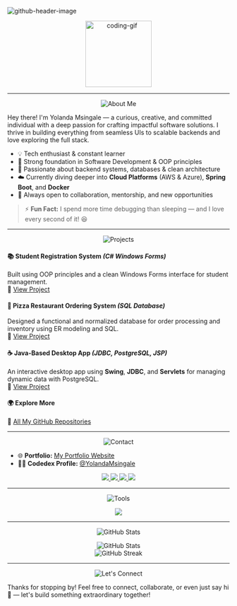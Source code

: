 
![github-header-image](https://github.com/user-attachments/assets/3949bf93-defe-4352-ae56-a20c0468ecd8)



<!-- CODING GIF -->
<p align="center">
  <img src="https://i.imgflip.com/65efzo.gif" height="150" alt="coding-gif" />
</p>

---

<!-- ABOUT ME SECTION -->
<p align="center">
  <img src="https://readme-typing-svg.herokuapp.com?font=Fira+Code&size=22&pause=1000&color=00A1F7&center=true&vCenter=true&width=400&lines=%F0%9F%91%A9%E2%80%8D%F0%9F%92%BB+About+Me" alt="About Me" />
</p>

Hey there! I'm Yolanda Msingale — a curious, creative, and committed individual with a deep passion for crafting impactful software solutions. I thrive in building everything from seamless UIs to scalable backends and love exploring the full stack.

- 💡 Tech enthusiast & constant learner  
- 🧠 Strong foundation in Software Development & OOP principles  
- 🔧 Passionate about backend systems, databases & clean architecture  
- ☁️ Currently diving deeper into **Cloud Platforms** (AWS & Azure), **Spring Boot**, and **Docker**  
- 🤝 Always open to collaboration, mentorship, and new opportunities  

> ⚡ **Fun Fact:** I spend more time debugging than sleeping — and I love every second of it! 😆

---

<!-- PROJECTS SECTION -->
<p align="center">
  <img src="https://readme-typing-svg.herokuapp.com?font=Fira+Code&size=22&pause=1000&color=FFC107&center=true&vCenter=true&width=500&lines=%F0%9F%9A%80+Projects+I'm+Proud+Of" alt="Projects" />
</p>

#### 📚 Student Registration System *(C# Windows Forms)*  
Built using OOP principles and a clean Windows Forms interface for student management.  
🔗 [View Project](https://github.com/YolandaMsingale/Programming-Project-CSHARP.git)

#### 🍕 Pizza Restaurant Ordering System *(SQL Database)*  
Designed a functional and normalized database for order processing and inventory using ER modeling and SQL.  
🔗 [View Project](https://github.com/YolandaMsingale/Database-Administration-Project.git)

#### ☕ Java-Based Desktop App *(JDBC, PostgreSQL, JSP)*  
An interactive desktop app using **Swing**, **JDBC**, and **Servlets** for managing dynamic data with PostgreSQL.  
🔗 [View Project](https://github.com/YolandaMsingale/Java-Project.git)

#### 🌍 Explore More  
📂 [All My GitHub Repositories](https://github.com/YolandaMsingale?tab=repositories)

---

<!-- CONTACT SECTION -->
<p align="center">
  <img src="https://readme-typing-svg.herokuapp.com?font=Fira+Code&size=22&pause=1000&color=FA4EAB&center=true&vCenter=true&width=400&lines=%F0%9F%93%AB+How+to+Reach+Me" alt="Contact" />
</p>

- 🌐 **Portfolio:** [My Portfolio Website](https://thunderous-haupia-2c76e2.netlify.app/)  
- 🧑‍💻 **Codedex Profile:** [@YolandaMsingale](https://www.codedex.io/@YolandaMsingale)

<p align="center">
  <a href="mailto:yolandamsingale@gmail.com">
    <img src="https://img.shields.io/badge/Email-D14836?style=for-the-badge&logo=gmail&logoColor=white" />
  </a>
  <a href="https://www.linkedin.com/in/yolanda-msingale-b7b77a302" target="_blank">
    <img src="https://img.shields.io/badge/LinkedIn-0077B5?style=for-the-badge&logo=linkedin&logoColor=white" />
  </a>
  <a href="https://github.com/YolandaMsingale" target="_blank">
    <img src="https://img.shields.io/badge/GitHub-100000?style=for-the-badge&logo=github&logoColor=white" />
  </a>
  <a href="https://www.instagram.com/just.bladeee/profilecard/?igsh=MWdxbjlmdTIxeDR3aA%3D%3D" target="_blank">
    <img src="https://img.shields.io/badge/Instagram-E4405F?style=for-the-badge&logo=instagram&logoColor=white" />
  </a>
</p>

---

<!-- TECHNOLOGIES SECTION -->
<p align="center">
  <img src="https://readme-typing-svg.herokuapp.com?font=Fira+Code&size=22&pause=1000&color=4B93FF&center=true&vCenter=true&width=400&lines=%F0%9F%9B%A0%EF%B8%8F+Technologies+%26+Tools+I+Use" alt="Tools" />
</p>

<p align="center">
  <img src="https://skillicons.dev/icons?i=java,cs,cpp,py,js,ts,html,css,bootstrap,nodejs,react,mysql,postgres,mongodb,sqlite,docker,aws,azure,figma,git,vscode,androidstudio,spring" />
</p>

---

<!-- GITHUB STATS -->
<p align="center">
  <img src="https://readme-typing-svg.herokuapp.com?font=Fira+Code&size=22&pause=1000&color=39FF14&center=true&vCenter=true&width=400&lines=%F0%9F%93%8A+GitHub+Stats" alt="GitHub Stats" />
</p>

<p align="center">
  <img src="https://github-readme-stats.vercel.app/api?username=YolandaMsingale&show_icons=true&theme=tokyonight" alt="GitHub Stats" />
  <br />
  <img src="https://github-readme-streak-stats.herokuapp.com/?user=YolandaMsingale&theme=tokyonight" alt="GitHub Streak" />
</p>

---

<!-- FINAL CTA -->
<p align="center">
  <img src="https://readme-typing-svg.herokuapp.com?font=Fira+Code&size=22&pause=1000&color=FFA500&center=true&vCenter=true&width=600&lines=%F0%9F%8C%9F+Let's+Connect+%26+Build+Something+Awesome!" alt="Let's Connect" />
</p>

Thanks for stopping by! Feel free to connect, collaborate, or even just say hi 👋 — let's build something extraordinary together!
